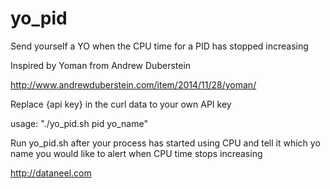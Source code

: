 yo_pid
======
Send yourself a YO when the CPU time for a PID has stopped increasing

Inspired by Yoman from Andrew Duberstein

http://www.andrewduberstein.com/item/2014/11/28/yoman/

Replace {api key} in the curl data to your own API key

usage: "./yo_pid.sh pid yo_name"

Run yo_pid.sh after your process has started using CPU and tell it which yo name you would like to alert when CPU time stops increasing

http://dataneel.com